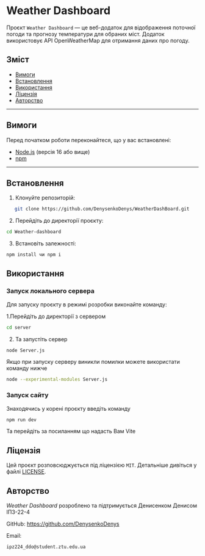 # Weather Dashboard

Проєкт `Weather Dashboard` — це веб-додаток для відображення поточної погоди та прогнозу температури для обраних міст. Додаток використовує API OpenWeatherMap для отримання даних про погоду.

## Зміст

- [Вимоги](#вимоги)
- [Встановлення](#встановлення)
- [Використання](#використання)
- [Ліцензія](#ліцензія)
- [Авторство](#авторство)

---

## Вимоги

Перед початком роботи переконайтеся, що у вас встановлені:

- [Node.js](https://nodejs.org/) (версія 16 або вище)
- [npm](https://www.npmjs.com/)

---
## Встановлення

1. Клонуйте репозиторій: 
```bash
   git clone https://github.com/DenysenkoDenys/WeatherDashBoard.git
```
2. Перейдіть до директорії проєкту:
 ```bash
cd Weather-dashboard
```
3. Встановіть залежності:
 ```bash
npm install чи npm i
```
## Використання

### Запуск локального сервера
Для запуску проєкту в режимі розробки виконайте команду:

1.Перейдіть до директорії з сервером
 ```bash
cd server
```

2. Та запустіть сервер
 ```bash
node Server.js  
```
Якщо при запуску серверу виникли помилки можете використати команду нижче
 ```bash
 node --experimental-modules Server.js
```
### Запуск сайту

Знаходячись у корені проєкту введіть команду
 ```bash
npm run dev
```
Та перейдіть за посиланням що надасть Вам Vite 

## Ліцензія

Цей проєкт розповсюджується під ліцензією `MIT`. Детальніше дивіться у файлі [LICENSE](./licenses.json).

## Авторство
*Weather Dashboard* розроблено та підтримується Денисенком Денисом ІПЗ-22-4

GitHub: https://github.com/DenysenkoDenys

Email: 
```
ipz224_ddo@student.ztu.edu.ua
```
